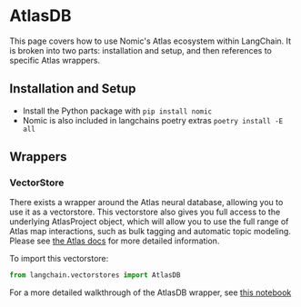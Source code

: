 # AtlasDB

This page covers how to use Nomic's Atlas ecosystem within LangChain.
It is broken into two parts: installation and setup, and then references to specific Atlas wrappers.

## Installation and Setup
- Install the Python package with `pip install nomic`
- Nomic is also included in langchains poetry extras `poetry install -E all`

## Wrappers

### VectorStore

There exists a wrapper around the Atlas neural database, allowing you to use it as a vectorstore.
This vectorstore also gives you full access to the underlying AtlasProject object, which will allow you to use the full range of Atlas map interactions, such as bulk tagging and automatic topic modeling.
Please see [the Atlas docs](https://docs.nomic.ai/atlas_api.html) for more detailed information.





To import this vectorstore:
```python
from langchain.vectorstores import AtlasDB
```

For a more detailed walkthrough of the AtlasDB wrapper, see [this notebook](../modules/indexes/vectorstore_examples/atlas.ipynb)
